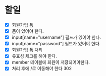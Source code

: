 # 할일
- [x] 회원가입 폼
 - [x] 폼이 있어야 한다. 
 - [x] input[name="username"] 필드가 있어야 한다.
 - [x] input[name="password"] 필드가 있어야 한다.
- [x] 회원가입 폼 처리
 - [x] 유효성 체크를 해야 한다.
 - [x] member 테이블에 회원이 저장되어야한다.
 - [x] 처리 후에 /로 이동해야 한다 302